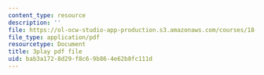 ```yaml
---
content_type: resource
description: ''
file: https://ol-ocw-studio-app-production.s3.amazonaws.com/courses/18-03sc-differential-equations-fall-2011/bab3a1728d29f8c69b864e62b8fc111d_e3FfmXtkppM.pdf
file_type: application/pdf
resourcetype: Document
title: 3play pdf file
uid: bab3a172-8d29-f8c6-9b86-4e62b8fc111d
---
```

